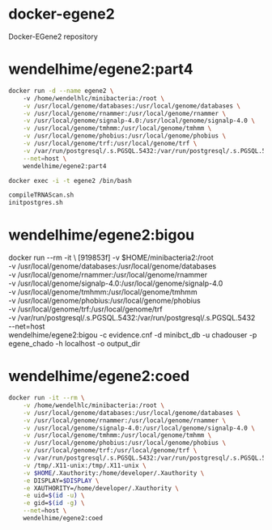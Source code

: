 # docker-egene2
Docker-EGene2 repository

# wendelhime/egene2:part4
```zsh
docker run -d --name egene2 \                                                                                                                                                                                                                           [919853f]
    -v /home/wendelhlc/minibacteria:/root \
    -v /usr/local/genome/databases:/usr/local/genome/databases \
    -v /usr/local/genome/rnammer:/usr/local/genome/rnammer \
    -v /usr/local/genome/signalp-4.0:/usr/local/genome/signalp-4.0 \
    -v /usr/local/genome/tmhmm:/usr/local/genome/tmhmm \
    -v /usr/local/genome/phobius:/usr/local/genome/phobius \
    -v /usr/local/genome/trf:/usr/local/genome/trf \
    -v /var/run/postgresql/.s.PGSQL.5432:/var/run/postgresql/.s.PGSQL.5432 \
    --net=host \
    wendelhime/egene2:part4 

docker exec -i -t egene2 /bin/bash

compileTRNAScan.sh
initpostgres.sh
```
# wendelhime/egene2:bigou
docker run --rm -it \                                                                                                                                                                                                                                   [919853f]
    -v $HOME/minibacteria2:/root \
    -v /usr/local/genome/databases:/usr/local/genome/databases \
    -v /usr/local/genome/rnammer:/usr/local/genome/rnammer \
    -v /usr/local/genome/signalp-4.0:/usr/local/genome/signalp-4.0 \
    -v /usr/local/genome/tmhmm:/usr/local/genome/tmhmm \
    -v /usr/local/genome/phobius:/usr/local/genome/phobius \
    -v /usr/local/genome/trf:/usr/local/genome/trf \
    -v /var/run/postgresql/.s.PGSQL.5432:/var/run/postgresql/.s.PGSQL.5432 \
    --net=host \
    wendelhime/egene2:bigou -c evidence.cnf -d minibct_db -u chadouser -p egene_chado -h localhost -o output_dir


# wendelhime/egene2:coed
```zsh
docker run -it --rm \
    -v /home/wendelhlc/minibacteria:/root \
    -v /usr/local/genome/databases:/usr/local/genome/databases \
    -v /usr/local/genome/rnammer:/usr/local/genome/rnammer \
    -v /usr/local/genome/signalp-4.0:/usr/local/genome/signalp-4.0 \
    -v /usr/local/genome/tmhmm:/usr/local/genome/tmhmm \
    -v /usr/local/genome/phobius:/usr/local/genome/phobius \
    -v /usr/local/genome/trf:/usr/local/genome/trf \
    -v /var/run/postgresql/.s.PGSQL.5432:/var/run/postgresql/.s.PGSQL.5432 \
    -v /tmp/.X11-unix:/tmp/.X11-unix \
    -v $HOME/.Xauthority:/home/developer/.Xauthority \
    -e DISPLAY=$DISPLAY \
    -e XAUTHORITY=/home/developer/.Xauthority \
    -e uid=$(id -u) \
    -e gid=$(id -g) \
    --net=host \
    wendelhime/egene2:coed
```            
